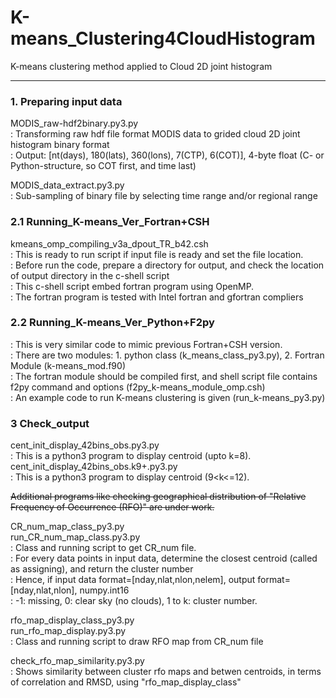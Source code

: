 # K-means_Clustering4CloudHistogram
K-means clustering method applied to Cloud 2D joint histogram

---
### 1. Preparing input data
MODIS_raw-hdf2binary.py3.py  
: Transforming raw hdf file format MODIS data to grided cloud 2D joint histogram binary format  
: Output: [nt(days), 180(lats), 360(lons), 7(CTP), 6(COT)], 4-byte float (C- or Python-structure, so COT first, and time last)  

MODIS_data_extract.py3.py  
: Sub-sampling of binary file by selecting time range and/or regional range  

### 2.1 Running_K-means_Ver_Fortran+CSH
kmeans_omp_compiling_v3a_dpout_TR_b42.csh  
: This is ready to run script if input file is ready and set the file location.  
: Before run the code, prepare a directory for output, and check the location of output directory in the c-shell script  
: This c-shell script embed fortran program using OpenMP.   
: The fortran program is tested with Intel fortran and gfortran compliers  

### 2.2 Running_K-means_Ver_Python+F2py
: This is very similar code to mimic previous Fortran+CSH version.  
: There are two modules: 1. python class (k_means_class_py3.py), 2. Fortran Module (k-means_mod.f90)  
: The fortran module should be compiled first, and shell script file contains f2py command and options (f2py_k-means_module_omp.csh)  
: An example code to run K-means clustering is given (run_k-means_py3.py) 
 
### 3 Check_output
cent_init_display_42bins_obs.py3.py  
: This is a python3 program to display centroid (upto k=8).   
cent_init_display_42bins_obs.k9+.py3.py  
: This is a python3 program to display centroid (9<k<=12). 

~~Additional programs like checking geographical distribution of "Relative Frequency of Occurrence (RFO)" are under work.~~

CR_num_map_class_py3.py   
run_CR_num_map_class.py3.py   
: Class and running script to get CR_num file.  
: For every data points in input data, determine the closest centroid (called as assigning), and return the cluster number  
: Hence, if input data format=[nday,nlat,nlon,nelem], output format=[nday,nlat,nlon], numpy.int16  
: -1: missing, 0: clear sky (no clouds), 1 to k: cluster number.  

rfo_map_display_class_py3.py  
run_rfo_map_display.py3.py  
: Class and running script to draw RFO map from CR_num file  

check_rfo_map_similarity.py3.py  
: Shows similarity between cluster rfo maps and betwen centroids, in terms of correlation and RMSD, using "rfo_map_display_class"
 


